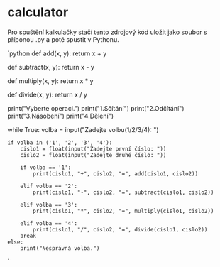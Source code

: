 # calculator

Pro spuštění kalkulačky stačí tento zdrojový kód uložit jako soubor s příponou .py a poté spustit v Pythonu.

`python
def add(x, y):
    return x + y

def subtract(x, y):
    return x - y

def multiply(x, y):
    return x * y

def divide(x, y):
    return x / y

print("Vyberte operaci.")
print("1.Sčítání")
print("2.Odčítání")
print("3.Násobení")
print("4.Dělení")

while True:
    volba = input("Zadejte volbu(1/2/3/4): ")

    if volba in ('1', '2', '3', '4'):
        cislo1 = float(input("Zadejte první číslo: "))
        cislo2 = float(input("Zadejte druhé číslo: "))

        if volba == '1':
            print(cislo1, "+", cislo2, "=", add(cislo1, cislo2))

        elif volba == '2':
            print(cislo1, "-", cislo2, "=", subtract(cislo1, cislo2))

        elif volba == '3':
            print(cislo1, "*", cislo2, "=", multiply(cislo1, cislo2))

        elif volba == '4':
            print(cislo1, "/", cislo2, "=", divide(cislo1, cislo2))
        break
    else:
        print("Nesprávná volba.")

`
